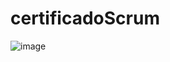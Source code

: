 # certificadoScrum

![image](https://github.com/LuisMorla/certificadoScrum/assets/100330890/55db306f-018c-460a-a3d1-fe5e720946d6)

